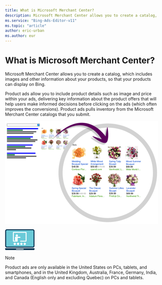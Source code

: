```yaml
---
title: What is Microsoft Merchant Center?
description: Microsoft Merchant Center allows you to create a catalog, which includes images and other information about your products, so that your products can display on Bing
ms.service: "Bing-Ads-Editor-v11"
ms.topic: "article"
author: eric-urban
ms.author: eur
---
```


# What is Microsoft Merchant Center?

Microsoft Merchant Center allows you to create a catalog, which includes images and other information about your products, so that your products can display on Bing.

Product ads allow you to include product details such as image and price within your ads, delivering key information about the product offers that will help users make informed decisions before clicking on the ads (which often improves the conversions). Product ads pulls inventory from the Microsoft Merchant Center catalogs that you submit.

![Ad example](../images/BA_ScreenCap_ProductAdsExample.png)

![Ad example](../images/Global_Icon_TrainingCallout.png)
> [!NOTE]
> Product ads are only available in the United States on PCs, tablets, and smartphones, and in the United Kingdom, Australia, France, Germany, India, and Canada (English only and excluding Quebec) on PCs and tablets.


